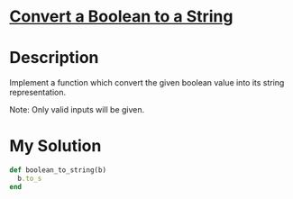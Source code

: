 # [Convert a Boolean to a String](https://www.codewars.com/kata/551b4501ac0447318f0009cd)

# Description
Implement a function which convert the given boolean value into its string representation.

Note: Only valid inputs will be given.

# My Solution
```ruby
def boolean_to_string(b)
  b.to_s
end
```
